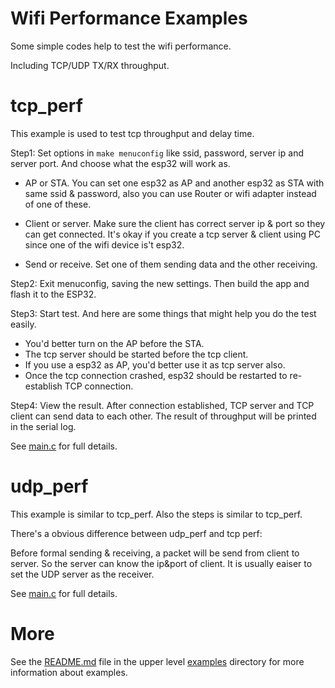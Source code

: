 # Wifi Performance Examples

Some simple codes help to test the wifi performance.

Including TCP/UDP TX/RX throughput.

# tcp_perf

This example is used to test tcp throughput and delay time. 

Step1: Set options in `make menuconfig` like ssid, password, server ip and server port. And choose what the esp32 will work as.

* AP or STA. You can set one esp32 as AP and another esp32 as STA with same ssid & password, also you can use Router or wifi adapter instead of one of these.

* Client or server. Make sure the client has correct server ip & port so they can get connected. It's okay if you create a tcp server & client using PC since one of the wifi device is't esp32.

* Send or receive. Set one of them sending data and the other receiving.

Step2: Exit menuconfig, saving the new settings. Then build the app and flash it to the ESP32.

Step3: Start test. And here are some things that might help you do the test easily.

* You'd better turn on the AP before the STA.
* The tcp server should be started before the tcp client.
* If you use a esp32 as AP, you'd better use it as tcp server also.
* Once the tcp connection crashed, esp32 should be restarted to re-establish TCP connection.

Step4: View the result. After connection established, TCP server and TCP client can send data to each other. The result of throughput will be printed in the serial log.

See [main.c](./tcp_perf/main/main.c) for full details.

# udp_perf

This example is similar to tcp_perf. Also the steps is similar to tcp_perf.

There's a obvious difference between udp_perf and tcp perf:

Before formal sending & receiving, a packet will be send from client to server. So the server can know the ip&port of client. It is usually eaiser to set the UDP server as the receiver.

See [main.c](./udp_perf/main/main.c) for full details.

# More

See the [README.md](../README.md) file in the upper level [examples](../) directory for more information about examples.
